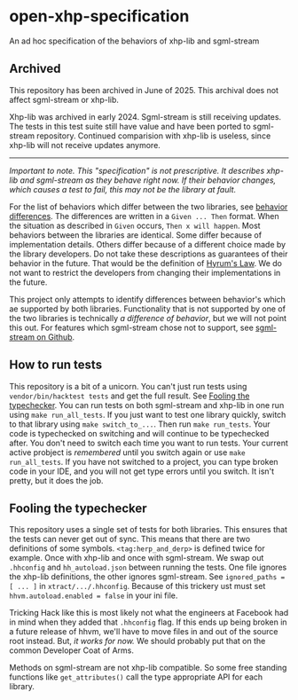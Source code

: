 # open-xhp-specification

An ad hoc specification of the behaviors of xhp-lib and sgml-stream

## Archived

This repository has been archived in June of 2025. This archival does not affect sgml-stream or xhp-lib.

Xhp-lib was archived in early 2024. Sgml-stream is still receiving updates. The tests in this test suite still have value and have been ported to sgml-stream repository. Continued comparision with xhp-lib is useless, since xhp-lib will not receive updates anymore.

---

_Important to note. This "specification" is not prescriptive. It describes xhp-lib and sgml-stream as they behave right now. If their behavior changes, which causes a test to fail, this may not be the library at fault._

For the list of behaviors which differ between the two libraries, see [behavior differences](./behavior_differences.md). The differences are written in a `Given ... Then` format. When the situation as described in `Given` occurs, `Then x will happen`. Most behaviors between the libraries are identical. Some differ because of implementation details. Others differ because of a different choice made by the library developers. Do not take these descriptions as guarantees of their behavior in the future. That would be the definition of [Hyrum's Law](https://www.hyrumslaw.com/). We do not want to restrict the developers from changing their implementations in the future.

This project only attempts to identify differences between behavior's which ae supported by both libraries. Functionality that is not supported by one of the two libraries is technically _a difference of behavior_, but we will not point this out. For features which sgml-stream chose not to support, see [sgml-stream on Github](https://github.com/hershel-theodore-layton/sgml-stream).

## How to run tests

This repository is a bit of a unicorn. You can't just run tests using `vendor/bin/hacktest tests` and get the full result. See [Fooling the typechecker](#fooling-the-typechecker). You can run tests on both sgml-stream and xhp-lib in one run using `make run_all_tests`. If you just want to test one library quickly, switch to that library using `make switch_to_...`. Then run `make run_tests`. Your code is typechecked on switching and will continue to be typechecked after. You don't need to switch each time you want to run tests. Your current active probject is _remembered_ until you switch again or use `make run_all_tests`. If you have not switched to a project, you can type broken code in your IDE, and you will not get type errors until you switch. It isn't pretty, but it does the job.

## Fooling the typechecker

This repository uses a single set of tests for both libraries. This ensures that the tests can never get out of sync. This means that there are two definitions of some symbols. `<tag:herp_and_derp>` is defined twice for example. Once with xhp-lib and once with sgml-stream. We swap out `.hhconfig` and `hh_autoload.json` between running the tests. One file ignores the xhp-lib definitions, the other ignores sgml-stream. See `ignored_paths = [ ... ]` in `xtract/.../.hhconfig`. Because of this trickery ust must set `hhvm.autoload.enabled = false` in your ini file.

Tricking Hack like this is most likely not what the engineers at Facebook had in mind when they added that `.hhconfig` flag. If this ends up being broken in a future release of hhvm, we'll have to move files in and out of the source root instead. But, _it works for now._ We should probably put that on the common Developer Coat of Arms.

Methods on sgml-stream are not xhp-lib compatible. So some free standing functions like `get_attributes()` call the type appropriate API for each library.
